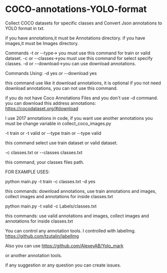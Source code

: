 # COCO-annotations-YOLO-format

Collect COCO datasets for specific classes and Convert Json annotations to YOLO format in txt.

if you have annotations,it must be Annotations directory.
if you have images,it must be Images directory.


Commands
-t or --type-> you must use this command for train or valid dataset.
-c or --classes->you must use this command for select specify classes.
-d or --download->you can use download annotations.



Commands Using: 
-d yes
or
--download yes

this command use like it download annotations, 
it is optional if you not need download annotations, you can not use this command.

if you do not have Coco Annotations Files and you don't use -d command.
you can download this address annotations:
https://cocodataset.org/#download


I use 2017 annotations in code, if you want use another annotations you must be change variable in collect_coco_images.py




-t train or -t valid
or
--type train or --type valid

this command select use train dataset or valid dataset.


-c classes.txt
or
--classes classes.txt

this command, your classes files path.


FOR EXAMPLE USES:

python main.py -t train -c classes.txt -d yes

this commands:
download annotations, use train annotations and images, collect images and annotations for inside classes.txt



python main.py -t valid -c Labels/classes.txt 

this commands:
use valid annotations and images, collect images and annotations for inside classes.txt



You can control any annotation tools.
I controlled with labelImg.
https://github.com/tzutalin/labelImg

Also you can use
https://github.com/AlexeyAB/Yolo_mark

or another annotation tools.


if any suggestion or any question you can create issues.